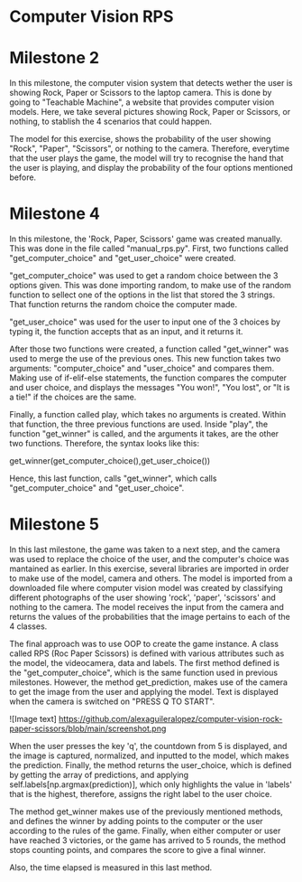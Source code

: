 # Computer Vision RPS

# Milestone 2

In this milestone, the computer vision system that detects wether the user is showing Rock, Paper or Scissors to the laptop camera.
This is done by going to "Teachable Machine", a website that provides computer vision models. Here, we take several pictures showing Rock, Paper or Scissors, or nothing, to stablish the 4 scenarios that could happen.

The model for this exercise, shows the probability of the user showing "Rock", "Paper", "Scissors", or nothing to the camera. Therefore, everytime that the user plays the game, the model will try to recognise the hand that the user is playing, and display the probability of the four options mentioned before. 


# Milestone 4

In this milestone, the 'Rock, Paper, Scissors' game was created manually. This was done in the file called "manual_rps.py".
First, two functions called "get_computer_choice" and "get_user_choice" were created.

"get_computer_choice" was used to get a random choice between the 3 options given. This was done importing random, to make use of the random function to sellect one of the options in the list that stored the 3 strings. That function returns the random choice the computer made.

"get_user_choice" was used for the user to input one of the 3 choices by typing it, the function accepts that as an input, and it returns it. 

After those two functions were created, a function called "get_winner" was used to merge the use of the previous ones. This new function takes two arguments: "computer_choice" and "user_choice" and compares them. 
Making use of if-elif-else statements, the function compares the computer and user choice, and displays the messages "You won!", "You lost", or "It is a tie!" if the choices are the same. 

Finally, a function called play, which takes no arguments is created. Within that function, the three previous functions are used. Inside "play", the function "get_winner" is called, and the arguments it takes, are the other two functions.
Therefore, the syntax looks like this:

get_winner(get_computer_choice(),get_user_choice())

Hence, this last function, calls "get_winner", which calls "get_computer_choice" and "get_user_choice".


# Milestone 5
In this last milestone, the game was taken to a next step, and the camera was used to replace the choice of the user, and the computer's choice was mantained as earlier. 
In this exercise, several libraries are imported in order to make use of the model, camera and others. 
The model is imported from a downloaded file where computer vision model was created by classifying different photographs of the user showing 'rock', 'paper', 'scissors' and nothing to the camera. The model receives the input from the camera and returns the values of the probabilities that the image pertains to each of the 4 classes. 

The final approach was to use OOP to create the game instance. 
A class called RPS (Roc Paper Scissors) is defined with various attributes such as the model, the videocamera, data and labels.
The first method defined is the "get_computer_choice", which is the same function used in previous milestones. 
However, the method get_prediction, makes use of the camera to get the image from the user and applying the model. 
Text is displayed when the camera is switched on "PRESS Q TO START". 

![Image text] https://github.com/alexaguileralopez/computer-vision-rock-paper-scissors/blob/main/screenshot.png


When the user presses the key 'q', the countdown from 5 is displayed, and the image is captured, normalized, and inputted to the model, which makes the prediction. Finally, the method returns the user_choice, which is defined by getting the array of predictions, and applying self.labels[np.argmax(prediction)], which only highlights the value in 'labels' that is the highest, therefore, assigns the right label to the user choice. 

The method get_winner makes use of the previously mentioned methods, and defines the winner by adding points to the computer or the user according to the rules of the game. 
Finally, when either computer or user have reached 3 victories, or the game has arrived to 5 rounds, the method stops counting points, and compares the score to give a final winner.

Also, the time elapsed is measured in this last method. 
